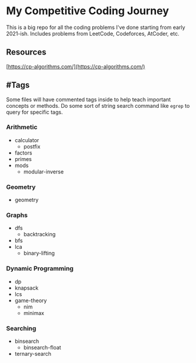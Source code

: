 # My Competitive Coding Journey

This is a big repo for all the coding problems I've done starting from early 2021-ish. Includes problems from LeetCode, Codeforces, AtCoder, etc. 

## Resources

[https://cp-algorithms.com/](https://cp-algorithms.com/)

## \#Tags

Some files will have commented tags inside to help teach important concepts or methods. Do some sort of string search command like `egrep` to query for specific tags.

### Arithmetic
- calculator
    - postfix
- factors
- primes
- mods
    - modular-inverse

### Geometry 
- geometry

### Graphs
- dfs
    - backtracking
- bfs
- lca
    - binary-lifting

### Dynamic Programming
- dp
- knapsack
- lcs
- game-theory
    - nim
    - minimax

### Searching
- binsearch
    - binsearch-float
- ternary-search
